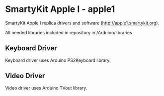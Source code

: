 # SmartyKit Apple I - apple1
SmartyKit Apple I replica drivers and software (http://apple1.smartykit.org).

All needed libraries included in repository in /Arduino/libraries

## Keyboard Driver
Keyboard driver uses Arduino PS2Keyboard library.

## Video Driver 
Video driver uses Arduino TVout library.
